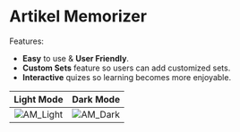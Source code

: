 # Artikel Memorizer

Features:
* **Easy** to use & **User Friendly**.
* **Custom Sets** feature so users can add customized sets.
* **Interactive** quizes so learning becomes more enjoyable.

Light Mode            |  Dark Mode
:-------------------------:|:-------------------------:
![AM_Light](https://github.com/JustYousefSameh/Artikel-Memorizer/assets/140355812/c30a53e5-79e9-4bde-8094-b71df7c9d438)|![AM_Dark](https://github.com/JustYousefSameh/Artikel-Memorizer/assets/140355812/1d14f70d-4450-454e-a631-60e0b3252047)

